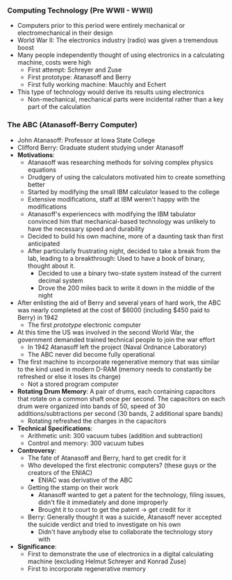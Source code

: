 ### Computing Technology (Pre WWII - WWII)
 - Computers prior to this period were entirely mechanical or electromechanical in their design
 - World War II: The electronics industry (radio) was given a tremendous boost
 - Many people independently thought of using electronics in a calculating machine, costs were high
	 - First attempt: Schreyer and Zuse
	 - First prototype: Atanasoff and Berry
	 - First fully working machine: Mauchly and Echert
 - This type of technology would derive its results using electronics 
	 - Non-mechanical, mechanical parts were incidental rather than a key part of the calculation

### The ABC (Atanasoff-Berry Computer)
 - John Atanasoff: Professor at Iowa State College
 - Clifford Berry: Graduate student studying under Atanasoff
 - **Motivations**:
	 - Atanasoff was researching methods for solving complex physics equations
	 - Drudgery of using the calculators motivated him to create something better
	 - Started by modifying the small IBM calculator leased to the college
	 - Extensive modifications, staff at IBM weren't happy with the modifications
	 - Atanasoff's experiencecs with modifying the IBM tabulator convinced him that mechanical-based technology was unlikely to have the necessary speed and durability
	 - Decided to build his own machine, more of a daunting task than first anticipated
	 - After particularly frustrating night, decided to take a break from the lab, leading to a breakthrough: Used to have a book of binary, thought about it. 
		 - Decided to use a binary two-state system instead of the current decimal system
		 - Drove the 200 miles back to write it down in the middle of the night
 - After enlisting the aid of Berry and several years of hard work, the ABC was nearly completed at the cost of $6000 (including $450 paid to Berry) in 1942
	 - The first *prototype* electronic computer
 - At this time the US was involved in the second World War, the government demanded trained technical people to join the war effort
	 - In 1942 Atanasoff left the project (Naval Ordnance Laboratory)
	 - The ABC never did become fully operational
 - The first machine to incorporate regenerative memory that was similar to the kind used in modern D-RAM (memory needs to constantly be refreshed or else it loses its charge)
	 - Not a stored program computer
 - **Rotating Drum Memory**: A pair of drums, each containing capacitors that rotate on a common shaft once per second. The capacitors on each drum were organized into bands of 50, speed of 30 additions/subtractions per second (30 bands, 2 additional spare bands)
	 - Rotating refreshed the charges in the capacitors
 - **Technical Specifications**:
	 - Arithmetic unit: 300 vacuum tubes (addition and subtraction)
	 - Control and memory: 300 vacuum tubes
 - **Controversy**:
	 - The fate of Atanasoff and Berry, hard to get credit for it
	 - Who developed the first electronic computers? (these guys or the creators of the ENIAC)
		 - ENIAC was derivative of the ABC
	 - Getting the stamp on their work
		 - Atanasoff wanted to get a patent for the technology, filing issues, didn't file it immediately and done improperly
		 - Brought it to court to get the patent -> get credit for it
	 - Berry: Generally thought it was a suicide, Atanasoff never accepted the suicide verdict and tried to investigate on his own
		 - Didn't have anybody else to collaborate the technology story with
 - **Significance**:
	 - First to demonstrate the use of electronics in a digital calculating machine (excluding Helmut Schreyer and Konrad Zuse)
	 - First to incorporate regenerative memory
